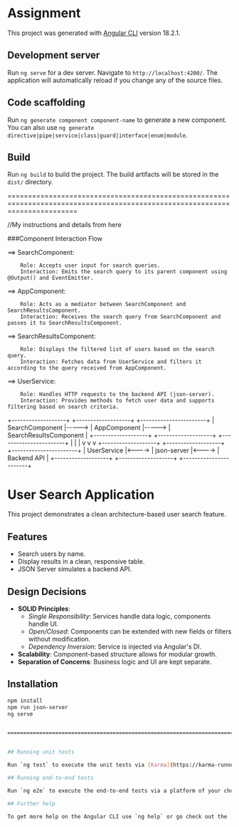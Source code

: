 # Assignment

This project was generated with [Angular CLI](https://github.com/angular/angular-cli) version 18.2.1.

## Development server

Run `ng serve` for a dev server. Navigate to `http://localhost:4200/`. The application will automatically reload if you change any of the source files.

## Code scaffolding

Run `ng generate component component-name` to generate a new component. You can also use `ng generate directive|pipe|service|class|guard|interface|enum|module`.

## Build

Run `ng build` to build the project. The build artifacts will be stored in the `dist/` directory.

=============================================================================================================================

//My instructions and details from here

###Component Interaction Flow

==> SearchComponent:

        Role: Accepts user input for search queries.
        Interaction: Emits the search query to its parent component using @Output() and EventEmitter.

==> AppComponent:

        Role: Acts as a mediator between SearchComponent and SearchResultsComponent.
        Interaction: Receives the search query from SearchComponent and passes it to SearchResultsComponent.

==> SearchResultsComponent:

        Role: Displays the filtered list of users based on the search query.
        Interaction: Fetches data from UserService and filters it according to the query received from AppComponent.

==> UserService:

        Role: Handles HTTP requests to the backend API (json-server).
        Interaction: Provides methods to fetch user data and supports filtering based on search criteria.


+-------------------+       +-------------------+       +-----------------------+
|  SearchComponent  |-----> |    AppComponent   |-----> | SearchResultsComponent |
+-------------------+       +-------------------+       +-----------------------+
        |                         |                            |
        v                         v                            v
+-------------------+       +-------------------+       +-----------------------+
| UserService       |<----> |   json-server     |<----> |       Backend API      |
+-------------------+       +-------------------+       +-----------------------+


# User Search Application

This project demonstrates a clean architecture-based user search feature.

## Features
- Search users by name.
- Display results in a clean, responsive table.
- JSON Server simulates a backend API.

## Design Decisions

- **SOLID Principles**:
  - *Single Responsibility*: Services handle data logic, components handle UI.
  - *Open/Closed*: Components can be extended with new fields or filters without modification.
  - *Dependency Inversion*: Service is injected via Angular's DI.
- **Scalability**: Component-based structure allows for modular growth.
- **Separation of Concerns**: Business logic and UI are kept separate.

## Installation

```bash
npm install
npm run json-server
ng serve


=======================================================================================================================================


## Running unit tests

Run `ng test` to execute the unit tests via [Karma](https://karma-runner.github.io).

## Running end-to-end tests

Run `ng e2e` to execute the end-to-end tests via a platform of your choice. To use this command, you need to first add a package that implements end-to-end testing capabilities.

## Further help

To get more help on the Angular CLI use `ng help` or go check out the [Angular CLI Overview and Command Reference](https://angular.dev/tools/cli) page.


